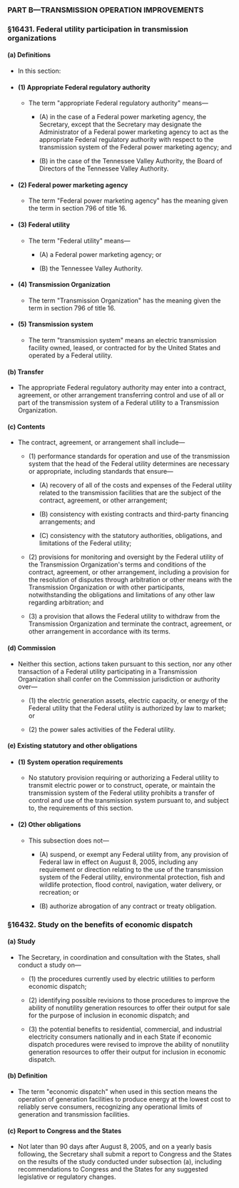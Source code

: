 ### PART B—TRANSMISSION OPERATION IMPROVEMENTS

### §16431. Federal utility participation in transmission organizations
#### (a) Definitions
* In this section:

* #### (1) Appropriate Federal regulatory authority
  * The term "appropriate Federal regulatory authority" means—

    * (A) in the case of a Federal power marketing agency, the Secretary, except that the Secretary may designate the Administrator of a Federal power marketing agency to act as the appropriate Federal regulatory authority with respect to the transmission system of the Federal power marketing agency; and

    * (B) in the case of the Tennessee Valley Authority, the Board of Directors of the Tennessee Valley Authority.

* #### (2) Federal power marketing agency
  * The term "Federal power marketing agency" has the meaning given the term in section 796 of title 16.

* #### (3) Federal utility
  * The term "Federal utility" means—

    * (A) a Federal power marketing agency; or

    * (B) the Tennessee Valley Authority.

* #### (4) Transmission Organization
  * The term "Transmission Organization" has the meaning given the term in section 796 of title 16.

* #### (5) Transmission system
  * The term "transmission system" means an electric transmission facility owned, leased, or contracted for by the United States and operated by a Federal utility.

#### (b) Transfer
* The appropriate Federal regulatory authority may enter into a contract, agreement, or other arrangement transferring control and use of all or part of the transmission system of a Federal utility to a Transmission Organization.

#### (c) Contents
* The contract, agreement, or arrangement shall include—

  * (1) performance standards for operation and use of the transmission system that the head of the Federal utility determines are necessary or appropriate, including standards that ensure—

    * (A) recovery of all of the costs and expenses of the Federal utility related to the transmission facilities that are the subject of the contract, agreement, or other arrangement;

    * (B) consistency with existing contracts and third-party financing arrangements; and

    * (C) consistency with the statutory authorities, obligations, and limitations of the Federal utility;


  * (2) provisions for monitoring and oversight by the Federal utility of the Transmission Organization's terms and conditions of the contract, agreement, or other arrangement, including a provision for the resolution of disputes through arbitration or other means with the Transmission Organization or with other participants, notwithstanding the obligations and limitations of any other law regarding arbitration; and

  * (3) a provision that allows the Federal utility to withdraw from the Transmission Organization and terminate the contract, agreement, or other arrangement in accordance with its terms.

#### (d) Commission
* Neither this section, actions taken pursuant to this section, nor any other transaction of a Federal utility participating in a Transmission Organization shall confer on the Commission jurisdiction or authority over—

  * (1) the electric generation assets, electric capacity, or energy of the Federal utility that the Federal utility is authorized by law to market; or

  * (2) the power sales activities of the Federal utility.

#### (e) Existing statutory and other obligations
* #### (1) System operation requirements
  * No statutory provision requiring or authorizing a Federal utility to transmit electric power or to construct, operate, or maintain the transmission system of the Federal utility prohibits a transfer of control and use of the transmission system pursuant to, and subject to, the requirements of this section.

* #### (2) Other obligations
  * This subsection does not—

    * (A) suspend, or exempt any Federal utility from, any provision of Federal law in effect on August 8, 2005, including any requirement or direction relating to the use of the transmission system of the Federal utility, environmental protection, fish and wildlife protection, flood control, navigation, water delivery, or recreation; or

    * (B) authorize abrogation of any contract or treaty obligation.

### §16432. Study on the benefits of economic dispatch
#### (a) Study
* The Secretary, in coordination and consultation with the States, shall conduct a study on—

  * (1) the procedures currently used by electric utilities to perform economic dispatch;

  * (2) identifying possible revisions to those procedures to improve the ability of nonutility generation resources to offer their output for sale for the purpose of inclusion in economic dispatch; and

  * (3) the potential benefits to residential, commercial, and industrial electricity consumers nationally and in each State if economic dispatch procedures were revised to improve the ability of nonutility generation resources to offer their output for inclusion in economic dispatch.

#### (b) Definition
* The term "economic dispatch" when used in this section means the operation of generation facilities to produce energy at the lowest cost to reliably serve consumers, recognizing any operational limits of generation and transmission facilities.

#### (c) Report to Congress and the States
* Not later than 90 days after August 8, 2005, and on a yearly basis following, the Secretary shall submit a report to Congress and the States on the results of the study conducted under subsection (a), including recommendations to Congress and the States for any suggested legislative or regulatory changes.